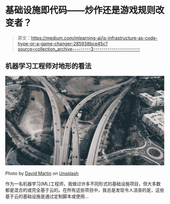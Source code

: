 # 基础设施即代码——炒作还是游戏规则改变者？

> 原文：<https://medium.com/mlearning-ai/is-infrastructure-as-code-hype-or-a-game-changer-285938bce45c?source=collection_archive---------3----------------------->

## 机器学习工程师对地形的看法

![](img/7338e5f9de6cf9030fc41c02d0aa32f9.png)

Photo by [David Martin](https://unsplash.com/@davidmartinjr?utm_source=medium&utm_medium=referral) on [Unsplash](https://unsplash.com?utm_source=medium&utm_medium=referral)

作为一名机器学习(ML)工程师，我做过许多不同形式的基础设施项目，但大多数都是混合的或完全基于云的。在所有这些项目中，我总是发现令人沮丧的是，这些基于云的基础设施是通过定制脚本或使用…